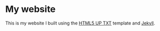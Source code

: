 # My website

This is my website I built using the [HTML5 UP TXT](https://html5up.net/txt) template and [Jekyll](https://jekyllrb.com).

